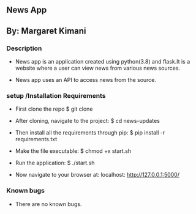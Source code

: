 ## News App
## By: Margaret Kimani

### Description
- News app is an application created using python(3.8) and flask.It is a website where a user can view news from various news sources.
+ News app uses an API to access news from the source.

### setup /Installation Requirements
- First clone the repo $ git clone

+ After cloning, navigate to the project: $ cd news-updates

- Then install all the requirements through pip: $ pip install -r requirements.txt

+ Make the file executable: $ chmod +x start.sh

- Run the application: $ ./start.sh

+ Now navigate to your browser at: localhost: http://127.0.0.1:5000/

### Known bugs

- There are no known bugs.